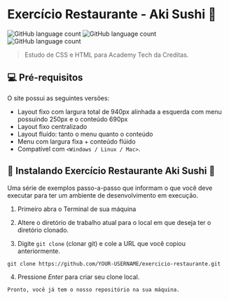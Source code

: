 # Exercício Restaurante - Aki Sushi :sushi:

<!---Esses são exemplos. Veja https://shields.io para outras pessoas ou para personalizar este conjunto de escudos. Você pode querer incluir dependências, status do projeto e informações de licença aqui--->


![GitHub language count](https://img.shields.io/badge/GitHub-100000?style=for-the-badge&logo=github&logoColor=white)
![GitHub language count](https://img.shields.io/badge/HTML5-E34F26?style=for-the-badge&logo=html5&logoColor=white)
![GitHub language count](https://img.shields.io/badge/CSS3-1572B6?style=for-the-badge&logo=css3&logoColor=white)

> Estudo de CSS e HTML para Academy Tech da Creditas. 

## 💻 Pré-requisitos

O site possui as seguintes versões:
* Layout fixo com largura total de 940px alinhada a esquerda com menu possuindo 250px e o conteúdo 690px
* Layout fixo centralizado
* Layout fluído: tanto o menu quanto o conteúdo
* Menu com largura fixa + conteúdo flúido
* Compatível com `<Windows / Linux / Mac>`. 


## 🚀 Instalando Exercício Restaurante Aki Sushi 🍣

Uma série de exemplos passo-a-passo que informam o que você deve executar para ter um ambiente de desenvolvimento em execução.

1. Primeiro abra o Terminal de sua máquina

2. Altere o diretório de trabalho atual para o local em que deseja ter o diretório clonado.

3. Digite `git clone` (clonar git) e cole a URL que você copiou anteriormente.

```
git clone https://github.com/YOUR-USERNAME/exercicio-restaurante.git
```

4. Pressione *Enter* para criar seu clone local.

```
Pronto, você já tem o nosso repositório na sua máquina. 
